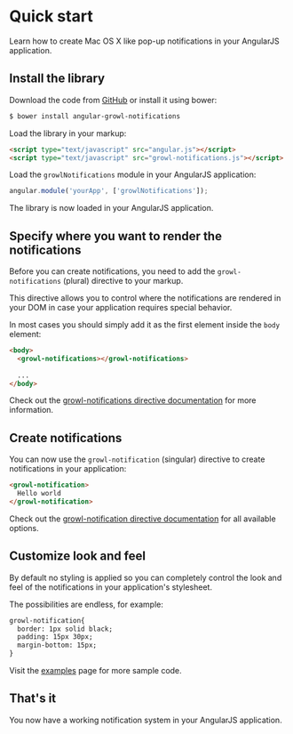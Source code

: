 # Quick start

Learn how to create Mac OS X like pop-up notifications in your AngularJS application.

## Install the library

Download the code from [GitHub](https://github.com/jvandemo/angular-growl-notifications) or install it using bower: 

```sh
$ bower install angular-growl-notifications
```

Load the library in your markup:

```html
<script type="text/javascript" src="angular.js"></script>
<script type="text/javascript" src="growl-notifications.js"></script>
```

Load the `growlNotifications` module in your AngularJS application:

```javascript
angular.module('yourApp', ['growlNotifications']);
```

The library is now loaded in your AngularJS application.

## Specify where you want to render the notifications

Before you can create notifications, you need to add the `growl-notifications` (plural) directive to your markup.

This directive allows you to control where the notifications are rendered in your DOM in case your application requires special behavior.

In most cases you should simply add it as the first element inside the `body` element:

```html
<body>
  <growl-notifications></growl-notifications>
  
  ...
</body>
```

Check out the [growl-notifications directive documentation](directives/growl-notifications) for more information.

## Create notifications

You can now use the `growl-notification` (singular) directive to create notifications in your application:

```html
<growl-notification>
  Hello world
</growl-notification>
```

Check out the [growl-notification directive documentation](directives/growl-notification) for all available options.

## Customize look and feel

By default no styling is applied so you can completely control the look and feel of the notifications in your application's stylesheet.

The possibilities are endless, for example:

```html
growl-notification{
  border: 1px solid black;
  padding: 15px 30px;
  margin-bottom: 15px;
}
```

Visit the [examples](../examples) page for more sample code.

## That's it

You now have a working notification system in your AngularJS application.